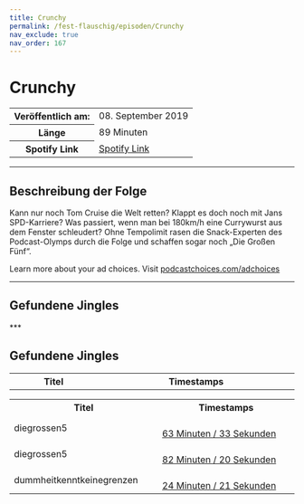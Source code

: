 ```yaml
---
title: Crunchy
permalink: /fest-flauschig/episoden/Crunchy
nav_exclude: true
nav_order: 167
---
```


# Crunchy
<table class="resp-table dcf-table dcf-table-responsive dcf-table-bordered dcf-table-striped dcf-w-100%">
                    <tbody>
                        <tr>
                            <th scope="row">Veröffentlich am:</th>
                            <td data-label="Veröffentlich am:">08. September 2019</td>
                        </tr>
                        <tr>
                            <th scope="row">Länge </th>
                            <td data-label="Länge ">89 Minuten</td>
                        </tr><tr>
                                <th scope="row">Spotify Link</th>
                                <td data-label="Spotify Link"><a href="https://open.spotify.com/episode/3n2bV5i4sFFTVaEiRdPrHj">Spotify Link</a></td>
                            </tr></tbody>
                </table>

***

## Beschreibung der Folge

<div>
Kann nur noch Tom Cruise die Welt retten? Klappt es doch noch mit Jans SPD-Karriere? Was passiert, wenn man bei 180km/h eine Currywurst aus dem Fenster schleudert? Ohne Tempolimit rasen die Snack-Experten des Podcast-Olymps durch die Folge und schaffen sogar noch „Die Großen Fünf“.<p> </p><p>Learn more about your ad choices. Visit <a href="https://podcastchoices.com/adchoices">podcastchoices.com/adchoices</a></p>  
</div>

***

## Gefundene Jingles

<table style="display: table;">
                                    <tr>
                                        <th class="tableColumnTitle">Titel</th>
                                        <th class="tableColumnTimestamps">Timestamps</th>
                                    </tr>
                                    ***

## Gefundene Jingles

<table style="display: table;">
                                    <tr>
                                        <th class="tableColumnTitle">Titel</th>
                                        <th class="tableColumnTimestamps">Timestamps</th>
                                    </tr>
                                    <tr>
                                <td markdown="span"  class="tableColumnTitle">diegrossen5</td>
                                <td markdown="span" class="tableColumnTimestamps">
                                <br>
                                <a href="https://open.spotify.com/episode/3n2bV5i4sFFTVaEiRdPrHj?t=3813">
                                63 Minuten / 33 Sekunden</a>
                                </td></tr><tr>
                                <td markdown="span"  class="tableColumnTitle">diegrossen5</td>
                                <td markdown="span" class="tableColumnTimestamps">
                                <br>
                                <a href="https://open.spotify.com/episode/3n2bV5i4sFFTVaEiRdPrHj?t=4940">
                                82 Minuten / 20 Sekunden</a>
                                </td></tr><tr>
                                <td markdown="span"  class="tableColumnTitle">dummheitkenntkeinegrenzen</td>
                                <td markdown="span" class="tableColumnTimestamps">
                                <br>
                                <a href="https://open.spotify.com/episode/3n2bV5i4sFFTVaEiRdPrHj?t=1461">
                                24 Minuten / 21 Sekunden</a>
                                </td></tr></table>